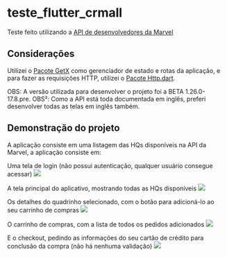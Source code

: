 # teste_flutter_crmall

Teste feito utilizando a [API de desenvolvedores da Marvel](https://developer.marvel.com)

## Considerações

Utilizei o [Pacote GetX](https://pub.dev/packages/get) como gerenciador de estado e rotas da aplicação, e para fazer as requisições HTTP, utilizei o [Pacote Http.dart](https://pub.dev/packages/http). 

OBS: A versão utilizada para desenvolver o projeto foi a BETA 1.26.0-17.8.pre.
OBS²: Como a API está toda documentada em inglês, preferi desenvolver todas as telas em inglês também.

## Demonstração do projeto

A aplicação consiste em uma listagem das HQs disponíveis na API da Marvel, a aplicação consiste em:

Uma tela de login (não possui autenticação, qualquer usuário consegue acessar)
![](/screenshots/login.png)

A tela principal do aplicativo, mostrando todas as HQs disponíveis
![](/screenshots/lista_quadrinhos.png)

Os detalhes do quadrinho selecionado, com o botão para adicioná-lo ao seu carrinho de compras
![](/screenshots/detalhes_quadrinho.png)

O carrinho de compras, com a lista de todos os pedidos adicionados
![](/screenshots/carrinho_compras.png)

E o checkout, pedindo as informações do seu cartão de crédito para conclusão da compra (não há nenhuma validação)
![](/screenshots/acheckout.png)




